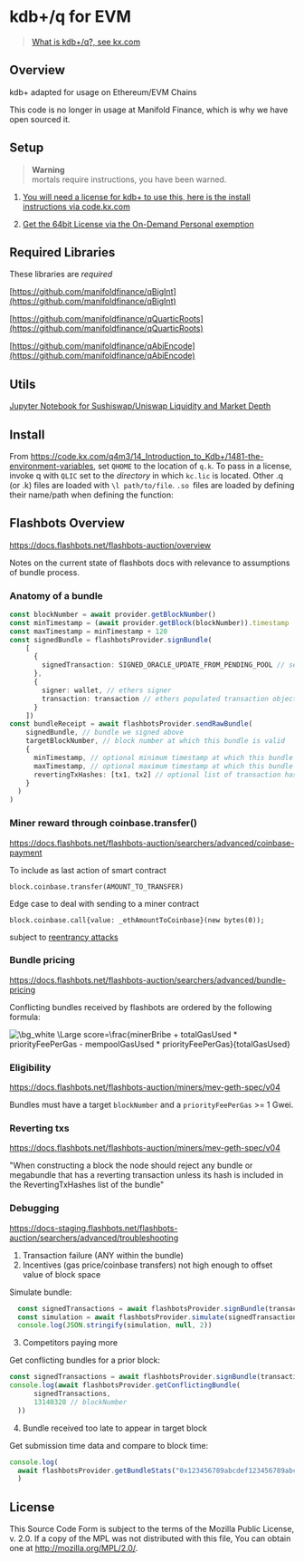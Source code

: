 
# kdb+/q for EVM

> [What is kdb+/q?, see kx.com](https://kx.com)


## Overview

kdb+ adapted for usage on Ethereum/EVM Chains

This code is no longer in usage at Manifold Finance, which is why we have open sourced it.


## Setup

>**Warning**      
>  mortals require instructions, you have been warned.


1. [You will need a license for kdb+ to use this, here is the install instructions via code.kx.com](https://code.kx.com/q/learn/install/)

2. [Get the 64bit License via the On-Demand Personal exemption](https://kx.com/64bit-on-demand-personal-edition/)


## Required Libraries

These libraries are *required*

[https://github.com/manifoldfinance/qBigInt](https://github.com/manifoldfinance/qBigInt)

[https://github.com/manifoldfinance/qQuarticRoots](https://github.com/manifoldfinance/qQuarticRoots)

[https://github.com/manifoldfinance/qAbiEncode](https://github.com/manifoldfinance/qAbiEncode)

## Utils

[Jupyter Notebook for Sushiswap/Uniswap Liquidity and Market Depth](https://gist.github.com/sambacha/a21955e8a8feec7579a607f153476547#file-sushiswap_liquiditypairs-ipynb)

## Install

From https://code.kx.com/q4m3/14_Introduction_to_Kdb+/1481-the-environment-variables,
set `QHOME` to the location of `q.k`.
To pass in a license, invoke q with `QLIC` set to the *directory* in which
`kc.lic` is located.
Other .q (or .k) files are loaded with `\l path/to/file`.
`.so `files are loaded by defining their name/path when defining the function:

## Flashbots Overview

https://docs.flashbots.net/flashbots-auction/overview

Notes on the current state of flashbots docs with relevance to assumptions of bundle process.

### Anatomy of a bundle

```ts
const blockNumber = await provider.getBlockNumber()
const minTimestamp = (await provider.getBlock(blockNumber)).timestamp
const maxTimestamp = minTimestamp + 120
const signedBundle = flashbotsProvider.signBundle(
    [
      {
        signedTransaction: SIGNED_ORACLE_UPDATE_FROM_PENDING_POOL // serialized signed transaction hex
      },
      {
        signer: wallet, // ethers signer
        transaction: transaction // ethers populated transaction object
      }
    ])
const bundleReceipt = await flashbotsProvider.sendRawBundle(
    signedBundle, // bundle we signed above
    targetBlockNumber, // block number at which this bundle is valid
    {
      minTimestamp, // optional minimum timestamp at which this bundle is valid (inclusive)
      maxTimestamp, // optional maximum timestamp at which this bundle is valid (inclusive)
      revertingTxHashes: [tx1, tx2] // optional list of transaction hashes allowed to revert. Without specifying here, any revert invalidates the entire bundle.
    }
  )
)
```

### Miner reward through coinbase.transfer()

https://docs.flashbots.net/flashbots-auction/searchers/advanced/coinbase-payment

To include as last action of smart contract

```solidity
block.coinbase.transfer(AMOUNT_TO_TRANSFER)

```

Edge case to deal with sending to a miner contract
```solidity
block.coinbase.call{value: _ethAmountToCoinbase}(new bytes(0));
```
subject to [reentrancy attacks](https://medium.com/coinmonks/protect-your-solidity-smart-contracts-from-reentrancy-attacks-9972c3af7c21)

### Bundle pricing

https://docs.flashbots.net/flashbots-auction/searchers/advanced/bundle-pricing

Conflicting bundles received by flashbots are ordered by the following formula:

![\bg_white \Large score=\frac{minerBribe + totalGasUsed * priorityFeePerGas - mempoolGasUsed * priorityFeePerGas}{totalGasUsed}](https://latex.codecogs.com/png.latex?\bg_white&space;\Large&space;score=\frac{minerBribe&space;+&space;totalGasUsed&space;*&space;priorityFeePerGas&space;-&space;mempoolGasUsed&space;*&space;priorityFeePerGas}{totalGasUsed})

### Eligibility

https://docs.flashbots.net/flashbots-auction/miners/mev-geth-spec/v04

Bundles must have a target `blockNumber` and a `priorityFeePerGas` >= 1 Gwei.

### Reverting txs

https://docs.flashbots.net/flashbots-auction/miners/mev-geth-spec/v04


"When constructing a block the node should reject any bundle or megabundle that has a reverting transaction unless its hash is included in the RevertingTxHashes list of the bundle"

### Debugging

https://docs-staging.flashbots.net/flashbots-auction/searchers/advanced/troubleshooting

1. Transaction failure (ANY within the bundle)
2. Incentives (gas price/coinbase transfers) not high enough to offset value of block space

Simulate bundle:
```ts
  const signedTransactions = await flashbotsProvider.signBundle(transactionBundle)
  const simulation = await flashbotsProvider.simulate(signedTransactions, targetBlockNumber, targetBlockNumber + 1)
  console.log(JSON.stringify(simulation, null, 2))
```

3. Competitors paying more

Get conflicting bundles for a prior block:
```ts
const signedTransactions = await flashbotsProvider.signBundle(transactionBundle)
console.log(await flashbotsProvider.getConflictingBundle(
      signedTransactions,
      13140328 // blockNumber
  ))
```

4. Bundle received too late to appear in target block

Get submission time data and compare to block time:
```ts
console.log(
  await flashbotsProvider.getBundleStats("0x123456789abcdef123456789abcdef123456789abcdef123456789abcdef1234", 13509887)
  )

```

## License

  This Source Code Form is subject to the terms of the Mozilla Public
  License, v. 2.0. If a copy of the MPL was not distributed with this
  file, You can obtain one at http://mozilla.org/MPL/2.0/.
